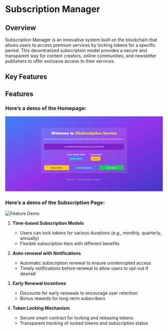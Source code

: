 
# Subscription Manager

## Overview

Subscription Manager is an innovative system built on the blockchain that allows users to access premium services by locking tokens for a specific period. This decentralized subscription model provides a secure and transparent way for content creators, online communities, and newsletter publishers to offer exclusive access to their services.

## Key Features
## Features

### Here’s a demo of the Homepage:

![Feature Demo](./screenshots/home.png)

### Here’s a demo of the Subscription Page:
![Feature Demo](https://i.imghippo.com/files/tFu5657Rwg.png)



1. **Time-based Subscription Models**
   - Users can lock tokens for various durations (e.g., monthly, quarterly, annually)
   - Flexible subscription tiers with different benefits

2. **Auto-renewal with Notifications**
   - Automatic subscription renewal to ensure uninterrupted access
   - Timely notifications before renewal to allow users to opt-out if desired

3. **Early Renewal Incentives**
   - Discounts for early renewals to encourage user retention
   - Bonus rewards for long-term subscribers

4. **Token Locking Mechanism**
   - Secure smart contract for locking and releasing tokens
   - Transparent tracking of locked tokens and subscription status


